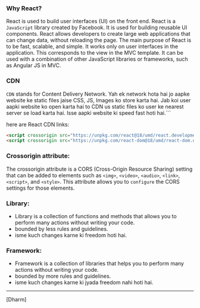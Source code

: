 ### Why React?

React is used to build user interfaces (UI) on the front end. React is a `JavaScript` library created by Facebook. It is used for building reusable UI components. React allows developers to create large web applications that can change data, without reloading the page. The main purpose of React is to be fast, scalable, and simple. It works only on user interfaces in the application. This corresponds to the view in the MVC template. It can be used with a combination of other JavaScript libraries or frameworks, such as Angular JS in MVC.

### CDN

`CDN` stands for Content Delivery Network. Yah ek network hota hai jo aapke website ke static files jaise CSS, JS, Images ko store karta hai. Jab koi user aapki website ko open karta hai to CDN us static files ko user ke nearest server se load karta hai. Isse aapki website ki speed fast hoti hai.```

here are React CDN links:

```html
<script crossorigin src="https://unpkg.com/react@18/umd/react.development.js"></script>
<script crossorigin src="https://unpkg.com/react-dom@18/umd/react-dom.development.js"></script>
```

### Crossorigin attribute:
The crossorigin attribute is a CORS (Cross-Origin Resource Sharing) setting that can be added to elements such as ```<img>```, ```<video>```, ```<audio>```, ```<link>```, ```<script>```, and ```<style>```. This attribute allows you to ```configure``` the CORS settings for those elements.

### Library:
- Library is a collection of functions and methods that allows you to perform many actions without writing your code.
- bounded by less rules and guidelines.
- isme kuch changes karne ki freedom hoti hai.

### Framework:
- Framework is a collection of libraries that helps you to perform many actions without writing your code.
- bounded by more rules and guidelines.
- isme kuch changes karne ki jyada freedom nahi hoti hai.

---
[Dharm]
